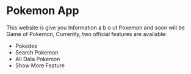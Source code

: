 # Pokemon App

This website is give you Information a b o ut Pokemon and soon will be Game of Pokemon,
Currently, two official features are available:

- Pokedex
- Search Pokemon
- All Data Pokemon
- Show More Feature
